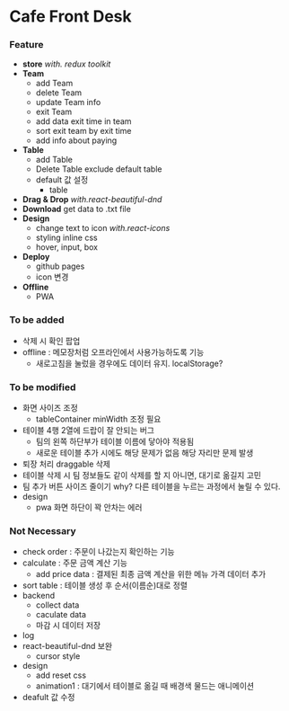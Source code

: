 # Cafe Front Desk

### Feature

- **store** _with. redux toolkit_
- **Team**
  - add Team
  - delete Team
  - update Team info
  - exit Team
  - add data exit time in team
  - sort exit team by exit time
  - add info about paying
- **Table**
  - add Table
  - Delete Table exclude default table
  - default 값 설정
    - table
- **Drag & Drop** _with.react-beautiful-dnd_
- **Download** get data to .txt file
- **Design**
  - change text to icon _with.react-icons_
  - styling inline css
  - hover, input, box
- **Deploy**
  - github pages
  - icon 변경
- **Offline**
  - PWA

### To be added

- 삭제 시 확인 팝업
- offline : 메모장처럼 오프라인에서 사용가능하도록 기능
  - 새로고침을 눌렀을 경우에도 데이터 유지. localStorage?

### To be modified

- 화면 사이즈 조정
  - tableContainer minWidth 조정 필요
- 테이블 4행 2열에 드랍이 잘 안되는 버그
  - 팀의 왼쪽 하단부가 테이블 이름에 닿아야 적용됨
  - 새로운 테이블 추가 시에도 해당 문제가 없음 해당 자리만 문제 발생
- 퇴장 처리 draggable 삭제
- 테이블 삭제 시 팀 정보들도 같이 삭제를 할 지 아니면, 대기로 옮길지 고민
- 팀 추가 버튼 사이즈 줄이기 why? 다른 테이블을 누르는 과정에서 눌릴 수 있다.
- design
  - pwa 화면 하단이 꽉 안차는 에러

### Not Necessary

- check order : 주문이 나갔는지 확인하는 기능
- calculate : 주문 금액 계산 기능
  - add price data : 결제된 최종 금액 계산을 위한 메뉴 가격 데이터 추가
- sort table : 테이블 생성 후 순서(이름순)대로 정렬
- backend
  - collect data
  - caculate data
  - 마감 시 데이터 저장
- log
- react-beautiful-dnd 보완
  - cursor style
- design
  - add reset css
  - animation1 : 대기에서 테이블로 옮길 때 배경색 물드는 애니메이션
- deafult 값 수정
